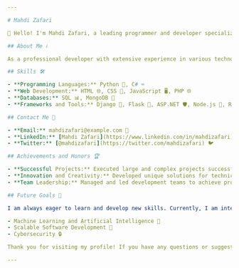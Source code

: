 ```yaml
---

# Mahdi Zafari

👋 Hello! I'm Mahdi Zafari, a leading programmer and developer specializing in web and software development. Here, you can explore my projects, achievements, and contributions in the technology world.

## About Me ℹ️

As a professional developer with extensive experience in various technologies, I am passionate about creating innovative and effective solutions for complex problems. My expertise in multiple programming languages and tools enables me to successfully tackle challenging projects and achieve excellent results.

## Skills 🛠️

- **Programming Languages:** Python 🐍, C# ⌨️
- **Web Development:** HTML 🌐, CSS 🎨, JavaScript 🖥️, PHP 🌐
- **Databases:** SQL 📊, MongoDB 📂
- **Frameworks and Tools:** Django 🎻, Flask 🌿, ASP.NET 🛡️, Node.js 🚀, React ⚛️

## Contact Me 📧

- **Email:** mahdizafari@example.com 📩
- **LinkedIn:** [Mahdi Zafari](https://www.linkedin.com/in/mahdizafari) 🔗
- **Twitter:** [@mahdizafari](https://twitter.com/mahdizafari) 🐦

## Achievements and Honors 🏆

- **Successful Projects:** Executed large and complex projects successfully and received positive feedback from clients.
- **Innovation and Creativity:** Developed unique solutions for technical problems and enhanced system efficiency.
- **Team Leadership:** Managed and led development teams to achieve project goals on time.

## Future Goals 🎯

I am always eager to learn and develop new skills. Currently, I am interested in enhancing my knowledge in the following areas:

- Machine Learning and Artificial Intelligence 🤖
- Scalable Software Development 🚀
- Cybersecurity 🔒

Thank you for visiting my profile! If you have any questions or suggestions, feel free to get in touch.

--- 
```

